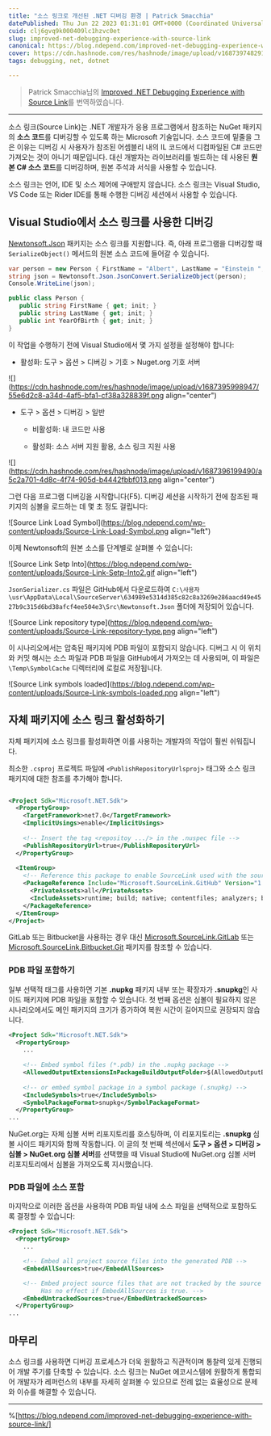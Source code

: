 ```yaml
---
title: "소스 링크로 개선된 .NET 디버깅 환경 | Patrick Smacchia"
datePublished: Thu Jun 22 2023 01:31:01 GMT+0000 (Coordinated Universal Time)
cuid: clj6gvq9k000409lc1hzvc0et
slug: improved-net-debugging-experience-with-source-link
canonical: https://blog.ndepend.com/improved-net-debugging-experience-with-source-link/
cover: https://cdn.hashnode.com/res/hashnode/image/upload/v1687397482910/1f7dac37-c4ba-493c-9534-7b8bfa4a9c11.webp
tags: debugging, net, dotnet

---
```


> Patrick Smacchia님의 [Improved .NET Debugging Experience with Source Link](https://blog.ndepend.com/improved-net-debugging-experience-with-source-link/)를 번역하였습니다.

---

소스 링크(Source Link)는 .NET 개발자가 응용 프로그램에서 참조하는 NuGet 패키지의 **소스 코드**를 디버깅할 수 있도록 하는 Microsoft 기술입니다. 소스 코드에 밑줄을 그은 이유는 디버깅 시 사용자가 참조된 어셈블리 내의 IL 코드에서 디컴파일된 C# 코드만 가져오는 것이 아니기 때문입니다. 대신 개발자는 라이브러리를 빌드하는 데 사용된 **원본 C# 소스 코드**를 디버깅하며, 원본 주석과 서식을 사용할 수 있습니다.

소스 링크는 언어, IDE 및 소스 제어에 구애받지 않습니다. 소스 링크는 Visual Studio, VS Code 또는 Rider IDE를 통해 수행한 디버깅 세션에서 사용할 수 있습니다.

## Visual Studio에서 소스 링크를 사용한 디버깅

[Newtonsoft.Json](https://www.nuget.org/packages/Newtonsoft.Json/) 패키지는 소스 링크를 지원합니다. 즉, 아래 프로그램을 디버깅할 때 `SerializeObject()` 메서드의 원본 소스 코드에 들어갈 수 있습니다.

```csharp
var person = new Person { FirstName = "Albert", LastName = "Einstein ", YearOfBirth = 1879 };
string json = Newtonsoft.Json.JsonConvert.SerializeObject(person);
Console.WriteLine(json);

public class Person {
   public string FirstName { get; init; }
   public string LastName { get; init; }
   public int YearOfBirth { get; init; }
}
```

이 작업을 수행하기 전에 Visual Studio에서 몇 가지 설정을 설정해야 합니다:

* 활성화: 도구 &gt; 옵션 &gt; 디버깅 &gt; 기호 &gt; Nuget.org 기호 서버
    

![](https://cdn.hashnode.com/res/hashnode/image/upload/v1687395998947/55e6d2c8-a34d-4af5-bfa1-cf38a328839f.png align="center")

* 도구 &gt; 옵션 &gt; 디버깅 &gt; 일반
    
    * 비활성화: 내 코드만 사용
        
    * 활성화: 소스 서버 지원 활용, 소스 링크 지원 사용
        

![](https://cdn.hashnode.com/res/hashnode/image/upload/v1687396199490/a5c2a701-4d8c-4f74-905d-b4442fbbf013.png align="center")

그런 다음 프로그램 디버깅을 시작합니다(F5). 디버깅 세션을 시작하기 전에 참조된 패키지의 심볼을 로드하는 데 몇 초 정도 걸립니다:

![Source Link Load Symbol](https://blog.ndepend.com/wp-content/uploads/Source-Link-Load-Symbol.png align="left")

이제 Newtonsoft의 원본 소스를 단계별로 살펴볼 수 있습니다:

![Source Link Setp Into](https://blog.ndepend.com/wp-content/uploads/Source-Link-Setp-Into2.gif align="left")

`JsonSerializer.cs` 파일은 GitHub에서 다운로드하여 `C:\사용자\usr\AppData\Local\SourceServer\634989e5314d385c82c8a3269e286aacd49e4527b9c315d6bd38afcf4ee504e3\Src\Newtonsoft.Json` 폴더에 저장되어 있습니다.

![Source Link repository type](https://blog.ndepend.com/wp-content/uploads/Source-Link-repository-type.png align="left")

이 시나리오에서는 압축된 패키지에 PDB 파일이 포함되지 않습니다. 디버그 시 이 위치와 커밋 해시는 소스 파일과 PDB 파일을 GitHub에서 가져오는 데 사용되며, 이 파일은 `\Temp\SymbolCache` 디렉터리에 로컬로 저장됩니다.

![Source Link symbols loaded](https://blog.ndepend.com/wp-content/uploads/Source-Link-symbols-loaded.png align="left")

## 자체 패키지에 소스 링크 활성화하기

자체 패키지에 소스 링크를 활성화하면 이를 사용하는 개발자의 작업이 훨씬 쉬워집니다.

최소한 `.csproj` 프로젝트 파일에 `<PublishRepositoryUrlsproj>` 태그와 소스 링크 패키지에 대한 참조를 추가해야 합니다.

```xml

<Project Sdk="Microsoft.NET.Sdk">
  <PropertyGroup>
    <TargetFramework>net7.0</TargetFramework>
    <ImplicitUsings>enable</ImplicitUsings>
 
    <!-- Insert the tag <repositoy .../> in the .nuspec file -->
    <PublishRepositoryUrl>true</PublishRepositoryUrl>
  </PropertyGroup>
 
  <ItemGroup>
    <!-- Reference this package to enable SourceLink used with the source control GitHub -->
    <PackageReference Include="Microsoft.SourceLink.GitHub" Version="1.1.1">
      <PrivateAssets>all</PrivateAssets>
      <IncludeAssets>runtime; build; native; contentfiles; analyzers; buildtransitive</IncludeAssets>
    </PackageReference>
  </ItemGroup>
</Project>
```

GitLab 또는 Bitbucket을 사용하는 경우 대신 [Microsoft.SourceLink.GitLab](https://www.nuget.org/packages/Microsoft.SourceLink.GitLab) 또는 [Microsoft.SourceLink.Bitbucket.Git](https://www.nuget.org/packages/Microsoft.SourceLink.Bitbucket.Git) 패키지를 참조할 수 있습니다.

### PDB 파일 포함하기

일부 선택적 태그를 사용하면 기본 **.nupkg** 패키지 내부 또는 확장자가 **.snupkg**인 사이드 패키지에 PDB 파일을 포함할 수 있습니다. 첫 번째 옵션은 심볼이 필요하지 않은 시나리오에서도 메인 패키지의 크기가 증가하여 복원 시간이 길어지므로 권장되지 않습니다.

```xml
<Project Sdk="Microsoft.NET.Sdk">
  <PropertyGroup>
    ...
 
    <!-- Embed symbol files (*.pdb) in the .nupkg package -->
    <AllowedOutputExtensionsInPackageBuildOutputFolder>$(AllowedOutputExtensionsInPackageBuildOutputFolder);.pdb</AllowedOutputExtensionsInPackageBuildOutputFolder>
 
    <!-- or embed symbol package in a symbol package (.snupkg) -->
    <IncludeSymbols>true</IncludeSymbols>
    <SymbolPackageFormat>snupkg</SymbolPackageFormat>
  </PropertyGroup>
...
```

NuGet.org는 자체 심볼 서버 리포지토리를 호스팅하며, 이 리포지토리는 **.snupkg** 심볼 사이드 패키지와 함께 작동합니다. 이 글의 첫 번째 섹션에서 **도구 &gt; 옵션 &gt; 디버깅 &gt; 심볼 &gt; NuGet.org 심볼 서버**를 선택했을 때 Visual Studio에 NuGet.org 심볼 서버 리포지토리에서 심볼을 가져오도록 지시했습니다.

### PDB 파일에 소스 포함

마지막으로 이러한 옵션을 사용하여 PDB 파일 내에 소스 파일을 선택적으로 포함하도록 결정할 수 있습니다:

```xml
<Project Sdk="Microsoft.NET.Sdk">
  <PropertyGroup>
    ...

    <!-- Embed all project source files into the generated PDB -->
    <EmbedAllSources>true</EmbedAllSources>

    <!-- Embed project source files that are not tracked by the source control or imported from a source package to the generated PDB.
         Has no effect if EmbedAllSources is true. -->
    <EmbedUntrackedSources>true</EmbedUntrackedSources>
  </PropertyGroup>
...
```

## 마무리

소스 링크를 사용하면 디버깅 프로세스가 더욱 원활하고 직관적이며 통찰력 있게 진행되어 개발 주기를 단축할 수 있습니다. 소스 링크는 NuGet 에코시스템에 원활하게 통합되어 개발자가 레퍼런스의 내부를 자세히 살펴볼 수 있으므로 전례 없는 효율성으로 문제와 이슈를 해결할 수 있습니다.

---

%[https://blog.ndepend.com/improved-net-debugging-experience-with-source-link/]